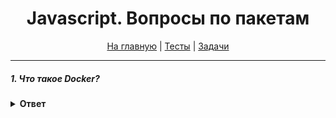 <div align="center">

<h1>Javascript. Вопросы по пакетам</h1>

<a href="https://github.com/dollaween/javascript-questions">На главную</a> | <a href="https://github.com/dollaween/javascript-tests">Тесты</a> | <a href="https://github.com/dollaween/javascript-tasks">Задачи</a>

</div>

---

##### 1. Что такое Docker?
<details><summary><b>Ответ</b></summary>
<p>

**Docker** — программное обеспечение для автоматизации развёртывания и
управления приложениями в средах с поддержкой контейнеризации.
Позволяет «упаковать» приложение со всем его окружением и зависимостями в контейнер.

</p>
</details>